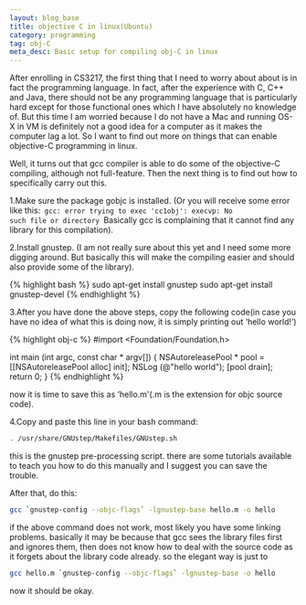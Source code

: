 ```yaml
---
layout: blog_base
title: objective C in linux(Ubuntu)
category: programming
tag: obj-C
meta_desc: Basic setup for compiling obj-C in linux
---
```

After enrolling in CS3217, the first thing that I need to worry about about is in fact the programming language. In fact, after the experience with C, C++ and Java, there should not be any programming language that is particularly hard except for those functional ones which I have absolutely no knowledge of. But this time I am worried because I do not have a Mac and running OS-X in VM is definitely not a good idea for a computer as it makes the computer lag a lot. So I want to find out more on things that can enable objective-C programming in linux.

Well, it turns out that gcc compiler is able to do some of the objective-C compiling, although not full-feature. Then the next thing is to find out how to specifically carry out this.

1.Make sure the package gobjc is installed. (Or you will receive some error like this:<code>
gcc: error trying to exec 'cc1obj': execvp: No such file or directory
</code>Basically gcc is complaining that it cannot find any library for this compilation).


2.Install gnustep. (I am not really sure about this yet and I need some more digging around. But basically this will make the compiling easier and should also provide some of the library).

{% highlight bash %}
sudo apt-get install gnustep
sudo apt-get install gnustep-devel
{% endhighlight %}


3.After you have done the above steps, copy the following code(in case you have no idea of what this is doing now, it is simply printing out ‘hello world!’)

{% highlight obj-c %}
#import <Foundation/Foundation.h>

int main (int argc, const char * argv[]) {
    NSAutoreleasePool * pool = [[NSAutoreleasePool alloc] init];
    NSLog (@"hello world");
    [pool drain];
    return 0;
}
{% endhighlight %}

now it is time to save this as ‘hello.m'(.m is the extension for objc source code).


4.Copy and paste this line in your bash command:

~~~bash
. /usr/share/GNUstep/Makefiles/GNUstep.sh
~~~

this is the gnustep pre-processing script. there are some tutorials available to teach you how to do this manually and I suggest you can save the trouble.

After that,  do this:

~~~bash
gcc `gnustep-config --objc-flags` -lgnustep-base hello.m -o hello
~~~

if the above command does not work, most likely you have some linking problems. basically it may be because that gcc sees the library files first and ignores them, then does not know how to deal with the source code as it forgets about the library code already. so the elegant way is just to

~~~bash
gcc hello.m `gnustep-config --objc-flags` -lgnustep-base -o hello
~~~

now it should be okay.
